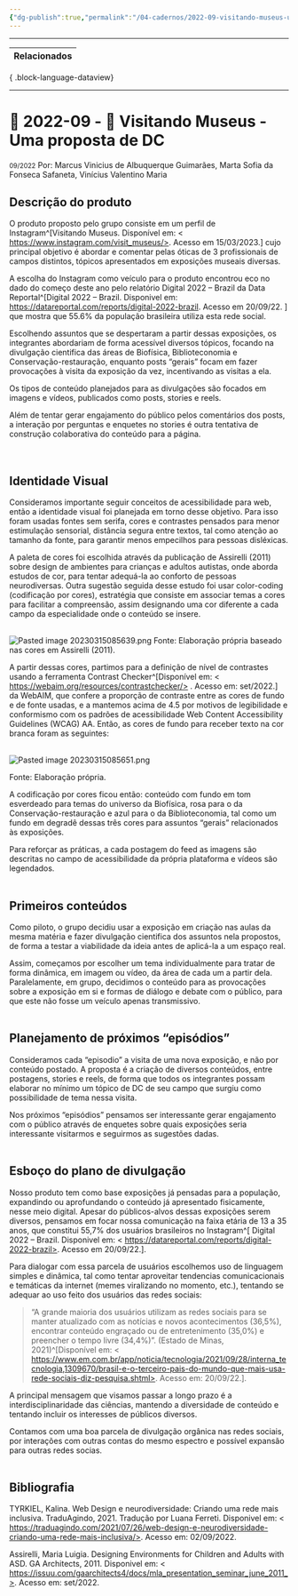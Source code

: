 ```yaml
---
{"dg-publish":true,"permalink":"/04-cadernos/2022-09-visitando-museus-uma-proposta-de-dc/","tags":["🧠️/📝️/🌲️"],"created":"2023-03-15T08:48:38.936-03:00","updated":"2023-05-01T19:56:37.934-03:00"}
---
```






***
| Relacionados |
| ------------ |

{ .block-language-dataview}
***

# 🌲️ 2022-09 - 📝️ Visitando Museus - Uma proposta de DC
<small>09/2022</small>
Por: Marcus Vinicius de Albuquerque Guimarães, Marta Sofia da Fonseca Safaneta, Vinícius Valentino Maria

## Descrição do produto 

O produto proposto pelo grupo consiste em um perfil de Instagram^[Visitando Museus. Disponível em: < https://www.instagram.com/visit_museus/>.  Acesso em 15/03/2023.] cujo principal objetivo é abordar e comentar pelas óticas de 3 profissionais de campos distintos, tópicos apresentados em exposições museais diversas. 

A escolha do Instagram como veículo para o produto encontrou eco no dado do começo deste ano pelo relatório Digital 2022 – Brazil da Data Reportal^[Digital 2022 – Brazil. Disponivel em: <https://datareportal.com/reports/digital-2022-brazil>. Acesso em 20/09/22. ] que mostra que 55.6% da população brasileira utiliza esta rede social. 

Escolhendo assuntos que se despertaram a partir dessas exposições, os integrantes abordariam de forma acessível diversos tópicos, focando na divulgação cientifica das áreas de Biofísica, Biblioteconomia e Conservação-restauração, enquanto posts “gerais” focam em fazer provocações à visita da exposição da vez, incentivando as visitas a ela.  

Os tipos de conteúdo planejados para as divulgações são focados em imagens e vídeos, publicados como posts, stories e reels.  

Além de tentar gerar engajamento do público pelos comentários dos posts, a interação por perguntas e enquetes no stories é outra tentativa de construção colaborativa do conteúdo para a página. <br><br><br>



 

## Identidade Visual  

Consideramos importante seguir conceitos de acessibilidade para web, então a identidade visual foi planejada em torno desse objetivo. Para isso foram usadas fontes sem serifa, cores e contrastes pensados para menor estimulação sensorial, distância segura entre textos, tal como atenção ao tamanho da fonte, para garantir menos empecilhos para pessoas disléxicas. 

A paleta de cores foi escolhida através da publicação de Assirelli (2011) sobre design de ambientes para crianças e adultos autistas, onde aborda estudos de cor, para tentar adequá-la ao conforto de pessoas neurodiversas. Outra sugestão seguida desse estudo foi usar color-coding (codificação por cores), estratégia que consiste em associar temas a cores para facilitar a compreensão, assim designando uma cor diferente a cada campo da especialidade onde o conteúdo se insere.   <br><br>



 ![Pasted image 20230315085639.png](/img/user/XX%20-%20Anexos/Pasted%20image%2020230315085639.png)
Fonte: Elaboração própria baseado nas cores em Assirelli (2011). 

A partir dessas cores, partimos para a definição de nível de contrastes usando a ferramenta Contrast Checker^[Disponível em: < https://webaim.org/resources/contrastchecker/> . Acesso em: set/2022.] da WebAIM, que confere a proporção de contraste entre as cores de fundo e de fonte usadas, e a mantemos acima de 4.5 por motivos de legibilidade e conformismo com os padrões de acessibilidade Web Content Accessibility Guidelines (WCAG) AA. Então, as cores de fundo para receber texto na cor branca foram as seguintes: <br>
<br>


 ![Pasted image 20230315085651.png](/img/user/XX%20-%20Anexos/Pasted%20image%2020230315085651.png)

Fonte: Elaboração própria. 

A codificação por cores ficou então: conteúdo com fundo em tom esverdeado para temas do universo da Biofísica, rosa para o da Conservação-restauração e azul para o da Biblioteconomia, tal como um fundo em degradê dessas três cores para assuntos “gerais” relacionados às exposições. 

Para reforçar as práticas, a cada postagem do feed as imagens são descritas no campo de acessibilidade da própria plataforma e vídeos são legendados. <br>
<br>


  

## Primeiros conteúdos 

Como piloto, o grupo decidiu usar a exposição em criação nas aulas da mesma matéria e fazer divulgação cientifica dos assuntos nela propostos, de forma a testar a viabilidade da ideia antes de aplicá-la a um espaço real. 

Assim, começamos por escolher um tema individualmente para tratar de forma dinâmica, em imagem ou vídeo, da área de cada um a partir dela. Paralelamente, em grupo, decidimos o conteúdo para as provocações sobre a exposição em si e formas de diálogo e debate com o público, para que este não fosse um veículo apenas transmissivo. <br>
<br>


 

## Planejamento de próximos “episódios” 

Consideramos cada “episodio” a visita de uma nova exposição, e não por conteúdo postado. A proposta é a criação de diversos conteúdos, entre postagens, stories e reels, de forma que todos os integrantes possam elaborar no mínimo um tópico de DC de seu campo que surgiu como possibilidade de tema nessa visita. 

Nos próximos “episódios” pensamos ser interessante gerar engajamento com o público através de enquetes sobre quais exposições seria interessante visitarmos e seguirmos as sugestões dadas. <br>
<br>


 

## Esboço do plano de divulgação 

Nosso produto tem como base exposições já pensadas para a população, expandindo ou aprofundando o conteúdo já apresentado fisicamente, nesse meio digital. Apesar do públicos-alvos dessas exposições serem diversos, pensamos em focar nossa comunicação na faixa etária de 13 a 35 anos, que constitui 55,7% dos usuários brasileiros no Instagram^[ Digital 2022 – Brazil. Disponivel em: < https://datareportal.com/reports/digital-2022-brazil>. Acesso em 20/09/22.]. 

 Para dialogar com essa parcela de usuários escolhemos uso de linguagem simples e dinâmica, tal como tentar aproveitar tendencias comunicacionais e temáticas da internet (memes viralizando no momento, etc.), tentando se adequar ao uso feito dos usuários das redes sociais:  

> “A grande maioria dos usuários utilizam as redes sociais para se manter atualizado com as notícias e novos acontecimentos (36,5%), encontrar conteúdo engraçado ou de entretenimento (35,0%) e preencher o tempo livre (34,4%)”.  (Estado de Minas, 2021)^[Disponível em: < https://www.em.com.br/app/noticia/tecnologia/2021/09/28/interna_tecnologia,1309670/brasil-e-o-terceiro-pais-do-mundo-que-mais-usa-rede-sociais-diz-pesquisa.shtml>. Acesso em: 20/09/22.]. 

A principal mensagem que visamos passar a longo prazo é a interdisciplinaridade das ciências, mantendo a diversidade de conteúdo e tentando incluir os interesses de públicos diversos. 

Contamos com uma boa parcela de divulgação orgânica nas redes sociais, por interações com outras contas do mesmo espectro e possível expansão para outras redes socias. <br>
<br>



## Bibliografia 

TYRKIEL, Kalina.  Web Design e neurodiversidade: Criando uma rede mais inclusiva. TraduAgindo, 2021. Tradução por Luana Ferreti. Disponivel em: < https://traduagindo.com/2021/07/26/web-design-e-neurodiversidade-criando-uma-rede-mais-inclusiva/>. Acesso em: 02/09/2022. 

Assirelli, Maria Luigia. Designing Environments for Children and Adults with ASD. GA Architects, 2011. Disponivel em: < https://issuu.com/gaarchitects4/docs/mla_presentation_seminar_june_2011_>. Acesso em: set/2022. <br>
<br>




